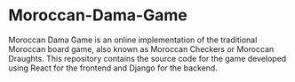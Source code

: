 # Moroccan-Dama-Game
Moroccan Dama Game is an online implementation of the traditional Moroccan board game, also known as Moroccan Checkers or Moroccan Draughts. This repository contains the source code for the game developed using React for the frontend and Django for the backend.
